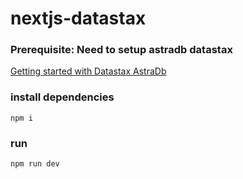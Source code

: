 # nextjs-datastax

### Prerequisite: Need to setup astradb datastax
[Getting started with Datastax AstraDb](https://www.youtube.com/watch?v=MBGPLgbiKkY)

### install dependencies
```
npm i
```

### run 
```
npm run dev
```

